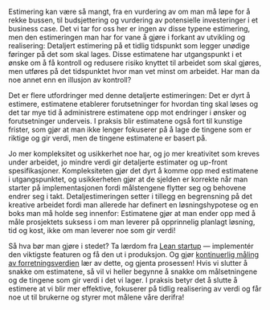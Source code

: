 Estimering kan være så mangt, fra en vurdering av om man må løpe for å rekke bussen, til budsjettering og vurdering av potensielle investeringer i et business case. Det vi tar for oss her er ingen av disse typene estimering, men den estimeringen man har for vane å gjøre i forkant av utvikling og realisering: Detaljert estimering på et tidlig tidspunkt som legger unødige føringer på det som skal lages. Disse estimatene har utgangspunkt i et ønske om å få kontroll og redusere risiko knyttet til arbeidet som skal gjøres, men utføres på det tidspunktet hvor man vet minst om arbeidet. Har man da noe annet enn en illusjon av kontroll?

Det er flere utfordringer med denne detaljerte estimeringen: Det er dyrt å estimere, estimatene etablerer forutsetninger for hvordan ting skal løses og det tar mye tid å administrere estimatene opp mot endringer i ønsker og forutsetninger underveis. I praksis blir estimatene også fort til kunstige frister, som gjør at man ikke lenger fokuserer på å lage de tingene som er riktige og gir verdi, men de tingene estimatene er basert på.

Jo mer kompleksitet og usikkerhet noe har, og jo mer kreativitet som kreves under arbeidet, jo mindre verdi gir detaljerte estimater og up-front spesifikasjoner. Kompleksiteten gjør det dyrt å komme opp med estimatene i utgangspunktet, og usikkerheten gjør at de sjelden er korrekte når man starter på implementasjonen fordi målstengene flytter seg og behovene endrer seg i takt. Detaljestimeringen setter i tillegg en begrensning på det kreative arbeidet fordi man allerede har definert en løsningshypotese og en boks man må holde seg innenfor: Estimatene gjør at man ender opp med å måle prosjektets suksess i om man leverer på opprinnelig planlagt løsning, tid og kost, ikke om man leverer noe som gir verdi!

Så hva bør man gjøre i stedet? Ta lærdom fra [Lean startup](https://radar.bekk.no/tech2016/prosess-og-kvalitet/lean-startup) — implementér den viktigste featuren og få den ut i produksjon. Og gjør [kontinuerlig måling av forretningsverdien](https://radar.bekk.no/tech2016/prosess-og-kvalitet/kontinuerlig-maling-av-forretningsverdi) lær av dette, og gjenta prosessen! Hvis vi slutter å snakke om estimatene, så vil vi heller begynne å snakke om målsetningene og de tingene som gir verdi i det vi lager. I praksis betyr det å slutte å estimere at vi blir mer effektive, fokuserer på tidlig realisering av verdi og får noe ut til brukerne og styrer mot målene våre derifra!